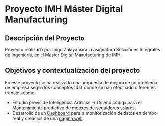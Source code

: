# Proyecto IMH Máster Digital Manufacturing
## Descripción del Proyecto

Proyecto realizado por Iñigo Zalaya para la asignatura Soluciones Integrales de Ingeniería, en el Master Digital Manufacturing de IMH.

## Objetivos y contextualización del proyecto

En este proyecto se ha realizado una propuesta de mejora de un problema de empresa según los conceptos I4.0, donde se han efectuado diferentes trabajos como:
* Estudio previo de Inteligencia Artificial → Diseño código para el Mantenimiento predictivo de motores de seguidores solares.
* Desarrollo de un [Dashboard](https://demo.thingsboard.io/dashboard/4e2be200-592a-11ec-8f43-1d800e6c37b6?publicId=e7504c00-5a9c-11ec-928c-d16ac1689d62) para la monitorización de datos en tiempo real y creación de una [página web](https://zalayainigo.github.io/).
